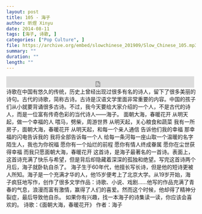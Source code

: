 ```yaml
---
layout: post
title: 105 - 海子
author: 昕煜 Xinyu
date: 2014-08-11
tags: [海子, 诗歌, ]
categories: ["Pop Culture", ]
file: https://archive.org/embed/slowchinese_201909/Slow_Chinese_105.mp3
summary: ""
duration: ""
length: ""
---
```


<iframe src="https://archive.org/embed/slowchinese_201909/Slow_Chinese_105.mp3" width="500" height="30" frameborder="0" webkitallowfullscreen="true" mozallowfullscreen="true" allowfullscreen></iframe>
诗歌在中国有悠久的传统，历史上曾经出现过很多有名的诗人，留下了很多美丽的诗句。古代的诗歌，简称古诗。古诗是汉语文学里面非常重要的内容。中国的孩子们从小就要背诵很多古诗。不过，我今天要给大家介绍的一个人，不是古代的诗人，而是一位富有传奇色彩的当代诗人——海子。
面朝大海，春暖花开
从明天起，做一个幸福的人
喂马，劈柴，周游世界
从明天起，关心粮食和蔬菜
我有一所房子，面朝大海，春暖花开
从明天起，和每一个亲人通信
告诉他们我的幸福
那幸福的闪电告诉我的
我将全部告诉每一个人
给每一条河每一座山取一个温暖的名字
陌生人，我也为你祝福
愿你有一个灿烂的前程
愿你有情人终成眷属
愿你在尘世获得幸福
而我只愿面朝大海，春暖花开
这首诗，是海子最著名的一首诗。表面上，这首诗充满了快乐与希望，但是背后却隐藏着深深的孤独和绝望。写完这首诗两个月后，海子就卧轨自杀了。
海子生于60年代，他擅长写长诗，但是他的短诗更被人所知。海子是一个充满才华的人，他15岁便考上了北京大学。从19岁开始，海子疯狂地写作，创作了很多文学作品：诗歌、小说、戏剧……他写的作品充满了青春的气息，浪漫而富有激情，赢得了人们的喜爱。然而这个时候，他却得了精神分裂症，最后导致他自杀。
如果你有兴趣，找一本海子的诗集读一读，你应该会喜欢的。
诗歌：《面朝大海，春暖花开》
作者：海子
